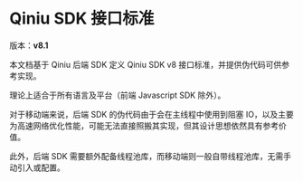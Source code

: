 # Qiniu SDK 接口标准

版本：__v8.1__

本文档基于 Qiniu 后端 SDK 定义 Qiniu SDK v8 接口标准，并提供伪代码可供参考实现。

理论上适合于所有语言及平台（前端 Javascript SDK 除外）。

对于移动端来说，后端 SDK 的伪代码由于会在主线程中使用到阻塞 IO，以及主要为高速网络优化性能，可能无法直接照搬其实现，但其设计思想依然具有参考价值。

此外，后端 SDK 需要额外配备线程池库，而移动端则一般自带线程池库，无需手动引入或配置。
